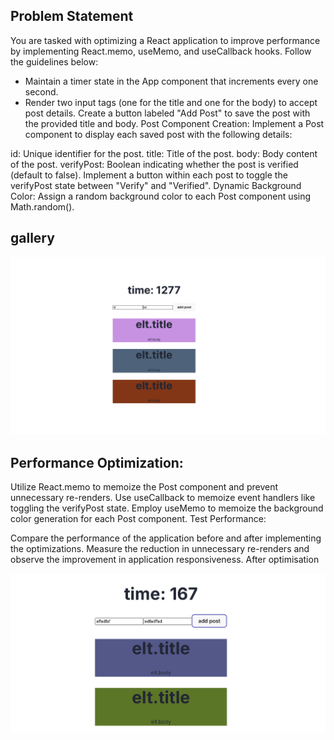## Problem Statement

You are tasked with optimizing a React application to improve performance by implementing React.memo, useMemo, and useCallback hooks. Follow the guidelines below:

- Maintain a timer state in the App component that increments every one second.
- Render two input tags (one for the title and one for the body) to accept post details.
  Create a button labeled "Add Post" to save the post with the provided title and body.
  Post Component Creation: Implement a Post component to display each saved post with the following details:

id: Unique identifier for the post.
title: Title of the post.
body: Body content of the post.
verifyPost: Boolean indicating whether the post is verified (default to false).
Implement a button within each post to toggle the verifyPost state between "Verify" and "Verified".
Dynamic Background Color: Assign a random background color to each Post component using Math.random().

## gallery

![alt text](image.png)

## Performance Optimization:

Utilize React.memo to memoize the Post component and prevent unnecessary re-renders.
Use useCallback to memoize event handlers like toggling the verifyPost state.
Employ useMemo to memoize the background color generation for each Post component.
Test Performance:

Compare the performance of the application before and after implementing the optimizations.
Measure the reduction in unnecessary re-renders and observe the improvement in application responsiveness.
After optimisation

![alt text](image-1.png)
